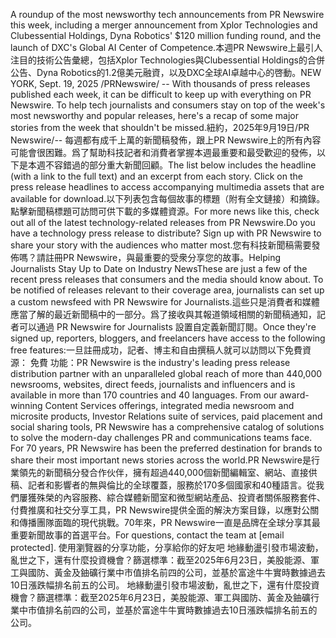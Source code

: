 A roundup of the most newsworthy tech announcements from PR Newswire this week, including a merger announcement from Xplor Technologies and Clubessential Holdings, Dyna Robotics' $120 million funding round, and the launch of DXC's Global AI Center of Competence.本週PR Newswire上最引人注目的技術公告彙總，包括Xplor Technologies與Clubessential Holdings的合併公告、Dyna Robotics的1.2億美元融資，以及DXC全球AI卓越中心的啓動。NEW YORK, Sept. 19, 2025 /PRNewswire/ -- With thousands of press releases published each week, it can be difficult to keep up with everything on PR Newswire. To help tech journalists and consumers stay on top of the week's most newsworthy and popular releases, here's a recap of some major stories from the week that shouldn't be missed.紐約，2025年9月19日/PR Newswire/-- 每週都有成千上萬的新聞稿發佈，跟上PR Newswire上的所有內容可能會很困難。爲了幫助科技記者和消費者掌握本週最重要和最受歡迎的發佈，以下是本週不容錯過的部分重大新聞回顧。The list below includes the headline (with a link to the full text) and an excerpt from each story. Click on the press release headlines to access accompanying multimedia assets that are available for download.以下列表包含每個故事的標題（附有全文鏈接）和摘錄。點擊新聞稿標題可訪問可供下載的多媒體資源。For more news like this, check out all of the latest technology-related releases from PR Newswire.Do you have a technology press release to distribute? Sign up with PR Newswire to share your story with the audiences who matter most.您有科技新聞稿需要發佈嗎？請註冊PR Newswire，與最重要的受衆分享您的故事。Helping Journalists Stay Up to Date on Industry NewsThese are just a few of the recent press releases that consumers and the media should know about. To be notified of releases relevant to their coverage area, journalists can set up a custom newsfeed with PR Newswire for Journalists.這些只是消費者和媒體應當了解的最近新聞稿中的一部分。爲了接收與其報道領域相關的新聞稿通知，記者可以通過 PR Newswire for Journalists 設置自定義新聞訂閱。Once they're signed up, reporters, bloggers, and freelancers have access to the following free features:一旦註冊成功，記者、博主和自由撰稿人就可以訪問以下免費資源： 免費 功能：PR Newswire is the industry's leading press release distribution partner with an unparalleled global reach of more than 440,000 newsrooms, websites, direct feeds, journalists and influencers and is available in more than 170 countries and 40 languages. From our award-winning Content Services offerings, integrated media newsroom and microsite products, Investor Relations suite of services, paid placement and social sharing tools, PR Newswire has a comprehensive catalog of solutions to solve the modern-day challenges PR and communications teams face. For 70 years, PR Newswire has been the preferred destination for brands to share their most important news stories across the world.PR Newswire是行業領先的新聞稿分發合作伙伴，擁有超過440,000個新聞編輯室、網站、直接供稿、記者和影響者的無與倫比的全球覆蓋，服務於170多個國家和40種語言。從我們屢獲殊榮的內容服務、綜合媒體新聞室和微型網站產品、投資者關係服務套件、付費推廣和社交分享工具，PR Newswire提供全面的解決方案目錄，以應對公關和傳播團隊面臨的現代挑戰。70年來，PR Newswire一直是品牌在全球分享其最重要新聞故事的首選平台。For questions, contact the team at [email protected].
                使用瀏覽器的分享功能，分享給你的好友吧
             地緣動盪引發市場波動，亂世之下，還有什麼投資機會？篩選標準：截至2025年6月23日，美股能源、軍工與國防、黃金及鈾礦行業中市值排名前四的公司，並基於富途牛牛實時數據過去10日漲跌幅排名前五的公司。  地緣動盪引發市場波動，亂世之下，還有什麼投資機會？篩選標準：截至2025年6月23日，美股能源、軍工與國防、黃金及鈾礦行業中市值排名前四的公司，並基於富途牛牛實時數據過去10日漲跌幅排名前五的公司。 